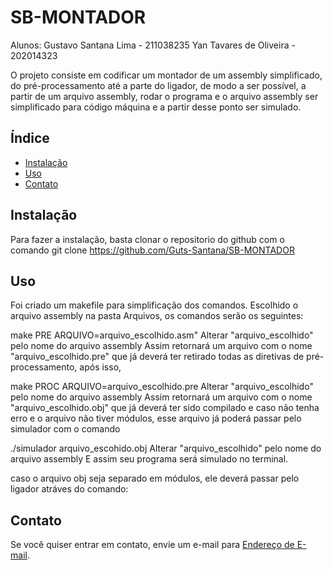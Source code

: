 # SB-MONTADOR

Alunos:
	Gustavo Santana Lima - 211038235
	Yan Tavares de Oliveira - 202014323

O projeto consiste em codificar um montador de um assembly simplificado,
do pré-processamento até a parte do ligador, de modo a ser possível, a partir
de um arquivo assembly, rodar o programa e o arquivo assembly ser simplificado
para código máquina e a partir desse ponto ser simulado. 


## Índice

- [Instalação](#instalação)
- [Uso](#uso)
- [Contato](#contato)

## Instalação

Para fazer a instalação, basta clonar o repositorio do github
com o comando git clone https://github.com/Guts-Santana/SB-MONTADOR


## Uso

Foi criado um makefile para simplificação dos comandos.
Escolhido o arquivo assembly na pasta Arquivos, os comandos serão os seguintes:

make PRE ARQUIVO=arquivo_escolhido.asm"
Alterar "arquivo_escolhido" pelo nome do arquivo assembly
Assim retornará um arquivo com o nome "arquivo_escolhido.pre" que já deverá ter
retirado todas as diretivas de pré-processamento, após isso,

make PROC ARQUIVO=arquivo_escolhido.pre
Alterar "arquivo_escolhido" pelo nome do arquivo assembly
Assim retornará um arquivo com o nome "arquivo_escolhido.obj" que já deverá ter
sido compilado e caso não tenha erro e o arquivo não tiver módulos, esse arquivo
já poderá passar pelo simulador com o comando

./simulador arquivo_escohido.obj
Alterar "arquivo_escolhido" pelo nome do arquivo assembly
E assim seu programa será simulado no terminal.

caso o arquivo obj seja separado em módulos, ele deverá passar pelo ligador
atráves do comando:



## Contato

Se você quiser entrar em contato, envie um e-mail para [Endereço de E-mail](guts.santana@gmail.com).
